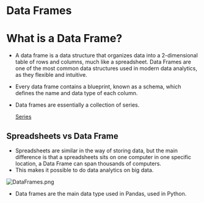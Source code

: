 # Data Frames

# What is a Data Frame?

- A data frame is a data structure that organizes data into a 2-dimensional table of rows and columns, much like a spreadsheet. Data Frames are one of the most common data structures used in modern data analytics, as they flexible and intuitive.
- Every data frame contains a blueprint, known as a schema, which defines the name and data type of each column.
- Data frames are essentially a collection of series.
    
    [Series](Series.md)
    

## Spreadsheets vs Data Frame

- Spreadsheets are similar in the way of storing data, but the main difference is that a spreadsheets sits on one computer in one specific location, a Data Frame can span thousands of computers.
- This makes it possible to do data analytics on big data.

![DataFrames.png](DataFrames.png)

- Data frames are the main data type used in Pandas, used in Python.
